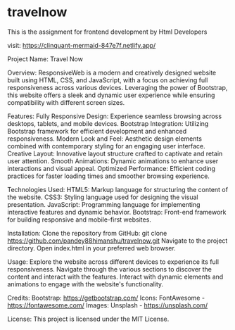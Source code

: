 # travelnow
This is the assignment for frontend development by Html Developers

visit: https://clinquant-mermaid-847e7f.netlify.app/

Project Name: Travel Now

Overview:
ResponsiveWeb is a modern and creatively designed website built using HTML, CSS, and JavaScript, with a focus on achieving full responsiveness across various devices. Leveraging the power of Bootstrap, this website offers a sleek and dynamic user experience while ensuring compatibility with different screen sizes.

Features:
Fully Responsive Design: Experience seamless browsing across desktops, tablets, and mobile devices.
Bootstrap Integration: Utilizing Bootstrap framework for efficient development and enhanced responsiveness.
Modern Look and Feel: Aesthetic design elements combined with contemporary styling for an engaging user interface.
Creative Layout: Innovative layout structure crafted to captivate and retain user attention.
Smooth Animations: Dynamic animations to enhance user interactions and visual appeal.
Optimized Performance: Efficient coding practices for faster loading times and smoother browsing experience.

Technologies Used:
HTML5: Markup language for structuring the content of the website.
CSS3: Styling language used for designing the visual presentation.
JavaScript: Programming language for implementing interactive features and dynamic behavior.
Bootstrap: Front-end framework for building responsive and mobile-first websites.

Installation:
Clone the repository from GitHub: git clone https://github.com/pandey88himanshu/travelnow.git
Navigate to the project directory.
Open index.html in your preferred web browser.

Usage:
Explore the website across different devices to experience its full responsiveness.
Navigate through the various sections to discover the content and interact with the features.
Interact with dynamic elements and animations to engage with the website's functionality.

Credits:
Bootstrap: https://getbootstrap.com/
Icons: FontAwesome - https://fontawesome.com/
Images: Unsplash - https://unsplash.com/

License:
This project is licensed under the MIT License.

